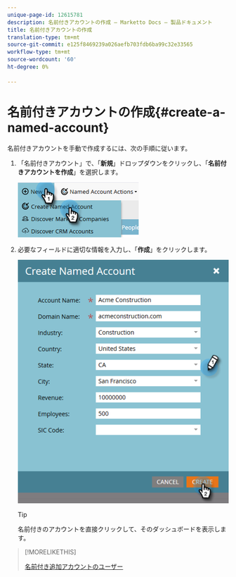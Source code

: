 ```yaml
---
unique-page-id: 12615781
description: 名前付きアカウントの作成 — Marketto Docs — 製品ドキュメント
title: 名前付きアカウントの作成
translation-type: tm+mt
source-git-commit: e125f8469239a026aefb703fdb6ba99c32e33565
workflow-type: tm+mt
source-wordcount: '60'
ht-degree: 0%

---
```



# 名前付きアカウントの作成{#create-a-named-account}

名前付きアカウントを手動で作成するには、次の手順に従います。

1. 「名前付きアカウント」で、「**新規**」ドロップダウンをクリックし、「**名前付きアカウントを作成**」を選択します。

   ![](assets/two-1.png)

1. 必要なフィールドに適切な情報を入力し、「**作成**」をクリックします。

   ![](assets/three-1.png)

   >[!TIP]
   >
   >名前付きのアカウントを直接クリックして、そのダッシュボードを表示します。

>[!MORELIKETHIS]
>
>[名前付き追加アカウントのユーザー](/help/marketo/product-docs/account-based-marketing/target/named-accounts/add-people-to-a-named-account.md)
